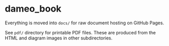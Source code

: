 # dameo_book
Everything is moved into `docs/` for raw document hosting on GitHub Pages.

See `pdf/` directory for printable PDF files. These are produced from the HTML and diagram images in other subdirectories.

